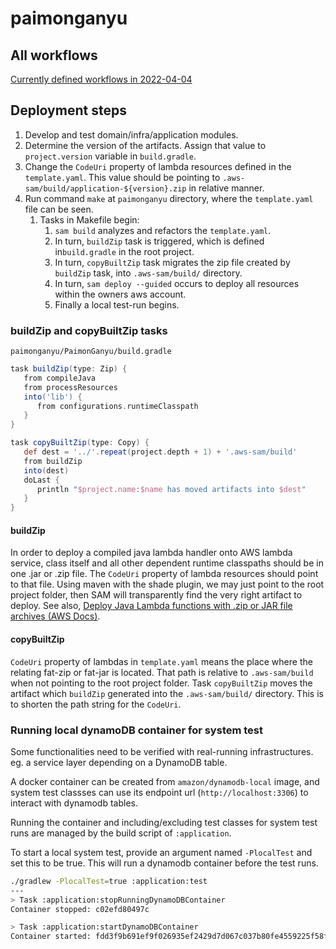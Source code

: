 # paimonganyu

## All workflows

[Currently defined workflows in 2022-04-04](https://github.com/binchoo/paimonganyu/issues/1#issuecomment-1087132930)

## Deployment steps
1. Develop and test domain/infra/application modules.
2. Determine the version of the artifacts. Assign that value to `project.version` variable in `build.gradle`.
3. Change the `CodeUri` property of lambda resources defined in the `template.yaml`. This value should be pointing to `.aws-sam/build/application-${version}.zip` in relative manner.
4. Run command `make` at `paimonganyu` directory, where the `template.yaml` file can be seen.  
   1. Tasks in Makefile begin:
      1. `sam build` analyzes and refactors the `template.yaml`.
      2. In turn, `buildZip` task is triggered, which is defined in`build.gradle` in the root project.
      3. In turn, `copyBuiltZip` task migrates the zip file created by `buildZip` task, into `.aws-sam/build/` directory.
      4. In turn, `sam deploy --guided` occurs to deploy all resources within the owners aws account.
      5. Finally a local test-run begins.

### buildZip and copyBuiltZip tasks
`paimonganyu/PaimonGanyu/build.gradle`
```groovy
task buildZip(type: Zip) {
   from compileJava
   from processResources
   into('lib') {
      from configurations.runtimeClasspath
   }
}

task copyBuiltZip(type: Copy) {
   def dest = '../'.repeat(project.depth + 1) + '.aws-sam/build'
   from buildZip
   into(dest)
   doLast {
      println "$project.name:$name has moved artifacts into $dest"
   }
}
```

#### buildZip

In order to deploy a compiled java lambda handler onto AWS lambda service, class itself and all other dependent runtime classpaths should be in one .jar or .zip file.
The `CodeUri` property of lambda resources should point to that file. Using maven with the shade plugin, we may just point to the root project folder, then SAM will transparently find the very right artifact to deploy.
See also, [Deploy Java Lambda functions with .zip or JAR file archives (AWS Docs)](https://docs.aws.amazon.com/lambda/latest/dg/java-package.html#java-package-libraries). 

#### copyBuiltZip

`CodeUri` property of lambdas in `template.yaml` means the place where the relating fat-zip or fat-jar is located. That path is relative to `.aws-sam/build` when not pointing to the root project folder.
Task `copyBuiltZip` moves the artifact which `buildZip` generated into the `.aws-sam/build/` directory. This is to shorten the path string for the `CodeUri`.

### Running local dynamoDB container for system test
Some functionalities need to be verified with real-running infrastructures. eg. a service layer depending on a DynamoDB table.

A docker container can be created from `amazon/dynamodb-local` image, 
and system test classses can use its endpoint url (`http://localhost:3306`) to interact with dynamodb tables.

Running the container and including/excluding test classes for system test runs
are managed by the build script of `:application`.

To start a local system test, provide an argument named `-PlocalTest` and set this to be true.
This will run a dynamodb container before the test runs.
```bash
./gradlew -PlocalTest=true :application:test
---
> Task :application:stopRunningDynamoDBContainer
Container stopped: c02efd80497c

> Task :application:startDynamoDBContainer
Container started: fdd3f9b691ef9f026935ef2429d7d067c037b80fe4559225f58fbe12ae6b0394
```
